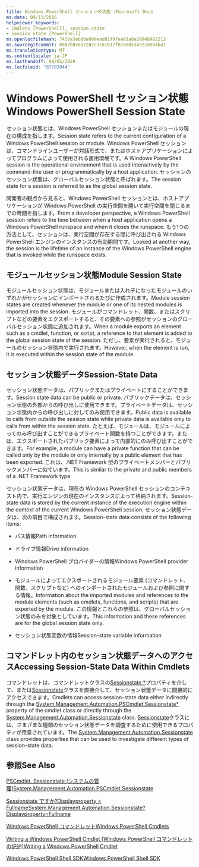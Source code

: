 ```yaml
---
title: Windows PowerShell セッションの状態 |Microsoft Docs
ms.date: 09/13/2016
helpviewer_keywords:
- Cmdlets [PowerShell], session state
- session state [PowerShell]
ms.openlocfilehash: 7436e3ebd0e099ead81f9fea01a0a2994b982213
ms.sourcegitcommit: 0907b8c6322d2c7c61b17f8168d53452c8964b41
ms.translationtype: MT
ms.contentlocale: ja-JP
ms.lasthandoff: 08/05/2020
ms.locfileid: "87783944"
---
```

# <a name="windows-powershell-session-state"></a><span data-ttu-id="30141-102">Windows PowerShell セッション状態</span><span class="sxs-lookup"><span data-stu-id="30141-102">Windows PowerShell Session State</span></span>

<span data-ttu-id="30141-103">セッション状態とは、Windows PowerShell セッションまたはモジュールの現在の構成を指します。</span><span class="sxs-lookup"><span data-stu-id="30141-103">Session state refers to the current configuration of a Windows PowerShell session or module.</span></span> <span data-ttu-id="30141-104">Windows PowerShell セッションは、コマンドラインユーザーが対話形式で、またはホストアプリケーションによってプログラムによって使用される運用環境です。</span><span class="sxs-lookup"><span data-stu-id="30141-104">A Windows PowerShell session is the operational environment that is used interactively by the command-line user or programmatically by a host application.</span></span> <span data-ttu-id="30141-105">セッションのセッション状態は、グローバルセッション状態と呼ばれます。</span><span class="sxs-lookup"><span data-stu-id="30141-105">The session state for a session is referred to as the global session state.</span></span>

<span data-ttu-id="30141-106">開発者の観点から見ると、Windows PowerShell セッションとは、ホストアプリケーションが Windows PowerShell の実行空間を開いて実行空間を閉じるまでの時間を指します。</span><span class="sxs-lookup"><span data-stu-id="30141-106">From a developer perspective, a Windows PowerShell session refers to the time between when a host application opens a Windows PowerShell runspace and when it closes the runspace.</span></span> <span data-ttu-id="30141-107">もう1つの方法として、セッションは、実行空間が存在する間に呼び出される Windows PowerShell エンジンのインスタンスの有効期間です。</span><span class="sxs-lookup"><span data-stu-id="30141-107">Looked at another way, the session is the lifetime of an instance of the Windows PowerShell engine that is invoked while the runspace exists.</span></span>

## <a name="module-session-state"></a><span data-ttu-id="30141-108">モジュールセッション状態</span><span class="sxs-lookup"><span data-stu-id="30141-108">Module Session State</span></span>

<span data-ttu-id="30141-109">モジュールセッション状態は、モジュールまたは入れ子になったモジュールのいずれかがセッションにインポートされるたびに作成されます。</span><span class="sxs-lookup"><span data-stu-id="30141-109">Module session states are created whenever the module or one of its nested modules is imported into the session.</span></span> <span data-ttu-id="30141-110">モジュールがコマンドレット、関数、またはスクリプトなどの要素をエクスポートすると、その要素への参照がセッションのグローバルセッション状態に追加されます。</span><span class="sxs-lookup"><span data-stu-id="30141-110">When a module exports an element such as a cmdlet, function, or script, a reference to that element is added to the global session state of the session.</span></span> <span data-ttu-id="30141-111">ただし、要素が実行されると、モジュールのセッション状態内で実行されます。</span><span class="sxs-lookup"><span data-stu-id="30141-111">However, when the element is run, it is executed within the session state of the module.</span></span>

## <a name="session-state-data"></a><span data-ttu-id="30141-112">セッション状態データ</span><span class="sxs-lookup"><span data-stu-id="30141-112">Session-State Data</span></span>

<span data-ttu-id="30141-113">セッション状態データは、パブリックまたはプライベートにすることができます。</span><span class="sxs-lookup"><span data-stu-id="30141-113">Session state data can be public or private.</span></span> <span data-ttu-id="30141-114">パブリックデータは、セッション状態の外部からの呼び出しに使用できます。プライベートデータは、セッション状態内からの呼び出しに対してのみ使用できます。</span><span class="sxs-lookup"><span data-stu-id="30141-114">Public data is available to calls from outside the session state while private data is available only to calls from within the session state.</span></span> <span data-ttu-id="30141-115">たとえば、モジュールは、モジュールによってのみ呼び出すことができるプライベート関数を持つことができます。または、エクスポートされたパブリック要素によって内部的にのみ呼び出すことができます。</span><span class="sxs-lookup"><span data-stu-id="30141-115">For example, a module can have a private function that can be called only by the module or only internally by a public element that has been exported.</span></span> <span data-ttu-id="30141-116">これは、.NET Framework 型のプライベートメンバーとパブリックメンバーに似ています。</span><span class="sxs-lookup"><span data-stu-id="30141-116">This is similar to the private and public members of a .NET Framework type.</span></span>

<span data-ttu-id="30141-117">セッション状態データは、現在の Windows PowerShell セッションのコンテキスト内で、実行エンジンの現在のインスタンスによって格納されます。</span><span class="sxs-lookup"><span data-stu-id="30141-117">Session-state data is stored by the current instance of the execution engine within the context of the current Windows PowerShell session.</span></span> <span data-ttu-id="30141-118">セッション状態データは、次の項目で構成されます。</span><span class="sxs-lookup"><span data-stu-id="30141-118">Session-state data consists of the following items:</span></span>

- <span data-ttu-id="30141-119">パス情報</span><span class="sxs-lookup"><span data-stu-id="30141-119">Path information</span></span>

- <span data-ttu-id="30141-120">ドライブ情報</span><span class="sxs-lookup"><span data-stu-id="30141-120">Drive information</span></span>

- <span data-ttu-id="30141-121">Windows PowerShell プロバイダーの情報</span><span class="sxs-lookup"><span data-stu-id="30141-121">Windows PowerShell provider information</span></span>

- <span data-ttu-id="30141-122">モジュールによってエクスポートされるモジュール要素 (コマンドレット、関数、スクリプトなど) へのインポートされたモジュールおよび参照に関する情報。</span><span class="sxs-lookup"><span data-stu-id="30141-122">Information about the imported modules and references to the module elements (such as cmdlets, functions, and scripts) that are exported by the module.</span></span> <span data-ttu-id="30141-123">この情報とこれらの参照は、グローバルセッション状態のみを対象としています。</span><span class="sxs-lookup"><span data-stu-id="30141-123">This information and these references are for the global session state only.</span></span>

- <span data-ttu-id="30141-124">セッション状態変数の情報</span><span class="sxs-lookup"><span data-stu-id="30141-124">Session-state variable information</span></span>

## <a name="accessing-session-state-data-within-cmdlets"></a><span data-ttu-id="30141-125">コマンドレット内のセッション状態データへのアクセス</span><span class="sxs-lookup"><span data-stu-id="30141-125">Accessing Session-State Data Within Cmdlets</span></span>

<span data-ttu-id="30141-126">コマンドレットは、コマンドレットクラスの[Sessionstate \*](/dotnet/api/System.Management.Automation.PSCmdlet.SessionState)プロパティを介して、または[Sessionstate](/dotnet/api/System.Management.Automation.SessionState)クラスを直接介して、セッション状態データに間接的にアクセスできます。</span><span class="sxs-lookup"><span data-stu-id="30141-126">Cmdlets can access session-state data either indirectly through the [System.Management.Automation.PSCmdlet.Sessionstate\*](/dotnet/api/System.Management.Automation.PSCmdlet.SessionState) property of the cmdlet class or directly through the [System.Management.Automation.Sessionstate](/dotnet/api/System.Management.Automation.SessionState) class.</span></span> <span data-ttu-id="30141-127">[Sessionstate](/dotnet/api/System.Management.Automation.SessionState)クラスには、さまざまな種類のセッション状態データを調査するために使用できるプロパティが用意されています。</span><span class="sxs-lookup"><span data-stu-id="30141-127">The [System.Management.Automation.Sessionstate](/dotnet/api/System.Management.Automation.SessionState) class provides properties that can be used to investigate different types of session-state data.</span></span>

## <a name="see-also"></a><span data-ttu-id="30141-128">参照</span><span class="sxs-lookup"><span data-stu-id="30141-128">See Also</span></span>

[<span data-ttu-id="30141-129">PSCmdlet. Sessionstate (システムの管理)</span><span class="sxs-lookup"><span data-stu-id="30141-129">System.Management.Automation.PSCmdlet.Sessionstate</span></span>](/dotnet/api/System.Management.Automation.PSCmdlet.SessionState)

[<span data-ttu-id="30141-130">Sessionstate ですか?Displayproperty = Fullname</span><span class="sxs-lookup"><span data-stu-id="30141-130">System.Management.Automation.Sessionstate?Displayproperty=Fullname</span></span>](/dotnet/api/System.Management.Automation.SessionState)

[<span data-ttu-id="30141-131">Windows PowerShell コマンドレット</span><span class="sxs-lookup"><span data-stu-id="30141-131">Windows PowerShell Cmdlets</span></span>](./cmdlet-overview.md)

[<span data-ttu-id="30141-132">Writing a Windows PowerShell Cmdlet (Windows PowerShell コマンドレットの記述)</span><span class="sxs-lookup"><span data-stu-id="30141-132">Writing a Windows PowerShell Cmdlet</span></span>](./writing-a-windows-powershell-cmdlet.md)

[<span data-ttu-id="30141-133">Windows PowerShell Shell SDK</span><span class="sxs-lookup"><span data-stu-id="30141-133">Windows PowerShell Shell SDK</span></span>](../windows-powershell-reference.md)
